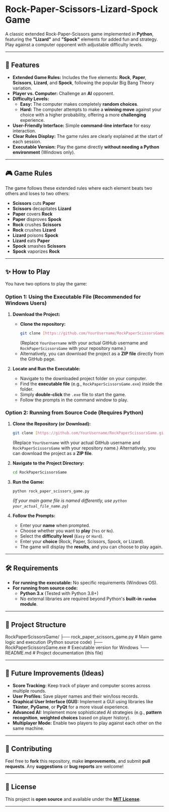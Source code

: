 # Rock-Paper-Scissors-Lizard-Spock Game

A classic extended Rock-Paper-Scissors game implemented in **Python**, featuring the **"Lizard"** and **"Spock"** elements for added fun and strategy. Play against a computer opponent with adjustable difficulty levels.

---

## 🚀 Features

* **Extended Game Rules:** Includes the five elements: **Rock**, **Paper**, **Scissors**, **Lizard**, and **Spock**, following the popular Big Bang Theory variation.
* **Player vs. Computer:** Challenge an **AI** opponent.
* **Difficulty Levels:**
    * **Easy:** The computer makes completely **random choices**.
    * **Hard:** The computer attempts to make a **winning move** against your choice with a higher probability, offering a more **challenging** experience.
* **User-Friendly Interface:** Simple **command-line interface** for easy interaction.
* **Clear Rules Display:** The game rules are clearly explained at the start of each session.
* **Executable Version:** Play the game directly **without needing a Python environment** (Windows only).

---

## 🎮 Game Rules

The game follows these extended rules where each element beats two others and loses to two others:

* **Scissors** cuts **Paper**
* **Scissors** decapitates **Lizard**
* **Paper** covers **Rock**
* **Paper** disproves **Spock**
* **Rock** crushes **Scissors**
* **Rock** crushes **Lizard**
* **Lizard** poisons **Spock**
* **Lizard** eats **Paper**
* **Spock** smashes **Scissors**
* **Spock** vaporizes **Rock**

---

## ✨ How to Play

You have two options to play the game:

### Option 1: Using the Executable File (Recommended for Windows Users)

1.  **Download the Project:**
    * **Clone the repository:**
        ```bash
        git clone [https://github.com/YourUsername/RockPaperScissorsGame.git](https://github.com/YourUsername/RockPaperScissorsGame.git)
        ```
        (Replace `YourUsername` with your actual GitHub username and `RockPaperScissorsGame` with your repository name.)
    * Alternatively, you can download the project as a **ZIP file** directly from the GitHub page.

2.  **Locate and Run the Executable:**
    * Navigate to the downloaded project folder on your computer.
    * Find the **executable file** (e.g., `RockPaperScissorsGame.exe`) inside the folder.
    * Simply **double-click** the `.exe` file to start the game.
    * Follow the prompts in the command window to play.

### Option 2: Running from Source Code (Requires Python)

1.  **Clone the Repository (or Download):**
    ```bash
    git clone [https://github.com/YourUsername/RockPaperScissorsGame.git](https://github.com/YourUsername/RockPaperScissorsGame.git)
    ```
    (Replace `YourUsername` with your actual GitHub username and `RockPaperScissorsGame` with your repository name.)
    Alternatively, you can download the project as a **ZIP file**.

2.  **Navigate to the Project Directory:**
    ```bash
    cd RockPaperScissorsGame
    ```

3.  **Run the Game:**
    ```bash
    python rock_paper_scissors_game.py
    ```
    *(If your main game file is named differently, use `python your_actual_file_name.py`)*

4.  **Follow the Prompts:**
    * Enter your **name** when prompted.
    * Choose whether you want to **play** (`Yes` or `No`).
    * Select the **difficulty level** (`Easy` or `Hard`).
    * Enter your **choice** (Rock, Paper, Scissors, Spock, or Lizard).
    * The game will display the **results**, and you can choose to play again.

---

## 🛠️ Requirements

* **For running the executable:** No specific requirements (Windows OS).
* **For running from source code:**
    * **Python 3.x** (Tested with Python 3.8+)
    * No external libraries are required beyond Python's **built-in `random` module**.

---

## 📂 Project Structure

RockPaperScissorsGame/
├── rock_paper_scissors_game.py    # Main game logic and execution (Python source code)
├── RockPaperScissorsGame.exe      # Executable version for Windows
└── README.md                      # Project documentation (this file)

---

## 📝 Future Improvements (Ideas)

* **Score Tracking:** Keep track of player and computer scores across multiple rounds.
* **User Profiles:** Save player names and their win/loss records.
* **Graphical User Interface (GUI):** Implement a GUI using libraries like **Tkinter**, **PyGame**, or **PyQt** for a more visual experience.
* **Advanced AI:** Implement more sophisticated AI strategies (e.g., **pattern recognition**, **weighted choices** based on player history).
* **Multiplayer Mode:** Enable two players to play against each other on the same machine.

---

## 🤝 Contributing

Feel free to **fork** this repository, make **improvements**, and submit **pull requests**. Any **suggestions** or **bug reports** are welcome!

---

## 📄 License

This project is **open source** and available under the **[MIT License](https://opensource.org/licenses/MIT)**.

---

